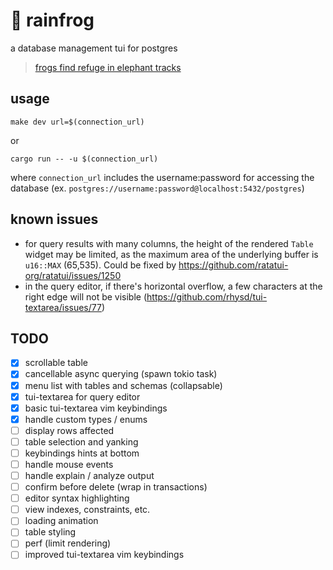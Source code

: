 # 🐸 rainfrog
a database management tui for postgres

> [frogs find refuge in elephant tracks](https://www.sciencedaily.com/releases/2019/06/190604131157.htm) 

## usage
`make dev url=$(connection_url)`

or

`cargo run -- -u $(connection_url)`

where `connection_url` includes the username:password for accessing the database (ex. `postgres://username:password@localhost:5432/postgres`)

## known issues
- for query results with many columns, the height of the rendered `Table` widget may be limited, as the maximum area of the underlying buffer is `u16::MAX` (65,535). Could be fixed by https://github.com/ratatui-org/ratatui/issues/1250
- in the query editor, if there's horizontal overflow, a few characters at the right edge will not be visible (https://github.com/rhysd/tui-textarea/issues/77) 

## TODO
- [x] scrollable table 
- [x] cancellable async querying (spawn tokio task)
- [x] menu list with tables and schemas (collapsable)
- [x] tui-textarea for query editor
- [x] basic tui-textarea vim keybindings
- [x] handle custom types / enums
- [ ] display rows affected
- [ ] table selection and yanking
- [ ] keybindings hints at bottom
- [ ] handle mouse events
- [ ] handle explain / analyze output
- [ ] confirm before delete (wrap in transactions)
- [ ] editor syntax highlighting
- [ ] view indexes, constraints, etc.
- [ ] loading animation
- [ ] table styling
- [ ] perf (limit rendering)
- [ ] improved tui-textarea vim keybindings

